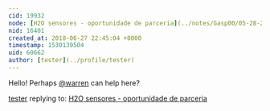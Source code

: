 ```yaml
---
cid: 19932
node: [H2O sensores - oportunidade de parceria](../notes/Gasp00/05-28-2018/h2o-sensores-oportunidade-de-parceria)
nid: 16401
created_at: 2018-06-27 22:45:04 +0000
timestamp: 1530139504
uid: 60662
author: [tester](../profile/tester)
---
```


Hello! Perhaps [@warren](/profile/warren) can help here?

[tester](../profile/tester) replying to: [H2O sensores - oportunidade de parceria](../notes/Gasp00/05-28-2018/h2o-sensores-oportunidade-de-parceria)

